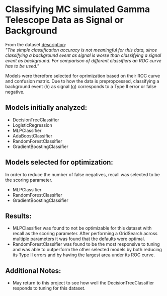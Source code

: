 # Classifying MC simulated Gamma Telescope Data as Signal or Background 

From the dataset [description](http://archive.ics.uci.edu/ml/datasets/MAGIC+Gamma+Telescope): <br/>
*"The simple classification accuracy is not meaningful for this data, since classifying a background event as signal is worse than classifying a signal event as background. For comparison of different classifiers an ROC curve has to be used."*

Models were therefore selected for oprimization based on their ROC curve and confusion matrix. Due to how the data is prepropcessed, classifying a background event (h) as signal (g) corresponds to a Type II error or false negative.

## Models initially analyzed:
* DecisionTreeClassifier
* LogisticRegression
* MLPClassifier
* AdaBoostClassifier
* RandomForestClassifier
* GradientBoostingClassifier

## Models selected for optimization:
In order to reduce the number of false negatives, recall was selected to be the scoring parameter.

* MLPClassifier
* RandomForestClassifier
* GradientBoostingClassifier

## Results:
* MLPClassifier was found to not be optimizable for this dataset with recall as the scoring parameter. After performing a GridSearch across multiple parameters it was found that the defaults were optimal.
* RandomForestClassifier was found to be the most responsive to tuning and was able to outperform the other selected models by both reducing its Type II errors and by having the largest area under its ROC curve.

## Additional Notes:
* May return to this project to see how well the DecisionTreeClassifier responds to tuning for this dataset.
